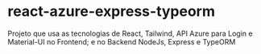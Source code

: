 # react-azure-express-typeorm
Projeto que usa as tecnologias de React, Tailwind, API Azure para Login e Material-UI no Frontend; e no Backend NodeJs, Express e TypeORM
